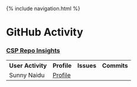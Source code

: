 {% include navigation.html %}

# GitHub Activity
### <a href="https://github.com/nighthawkcoders/nighthawk_csp/graphs/contributors" target="_blank">CSP Repo Insights</a>
<table>
  <tr>
    <th>User Activity</th>
    <th>Profile</th>
    <th>Issues</th>
    <th>Commits</th>
  </tr>
  <tr>
    <td>Sunny Naidu</td>
    <td><a href="">Profile</a></td>
  </tr>
</table>
